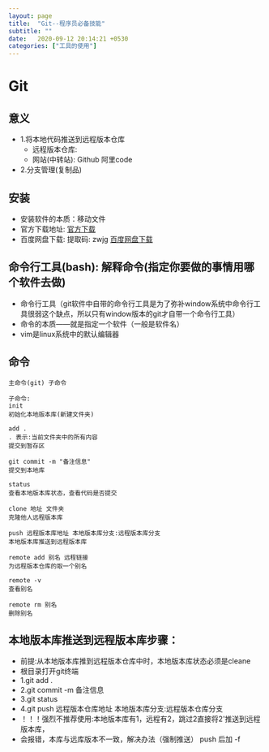 ```yaml
---
layout: page
title:  "Git--程序员必备技能"
subtitle: ""
date:   2020-09-12 20:14:21 +0530
categories: ["工具的使用"]
---
```


# Git

## 意义
- 1.将本地代码推送到远程版本仓库
    - 远程版本仓库:
    - 网站(中转站): Github 阿里code
- 2.分支管理(复制品)

## 安装
- 安装软件的本质：移动文件
- 官方下载地址: <a href="https://git-scm.com/downloads" target="_blank">官方下载</a>
- 百度网盘下载: 提取码: zwjg <a href="https://pan.baidu.com/s/1WNb6Mle4m4eu_jOb99VYRQ" target="_blank">百度网盘下载</a>


## 命令行工具(bash): 解释命令(指定你要做的事情用哪个软件去做)
 - 命令行工具（git软件中自带的命令行工具是为了弥补window系统中命令行工具很弱这个缺点，所以只有window版本的git才自带一个命令行工具）
- 命令的本质——就是指定一个软件（一般是软件名）
- vim是linux系统中的默认编辑器

## 命令

    主命令(git) 子命令

	子命令:
	init 
	初始化本地版本库(新建文件夹)

	add . 
	. 表示:当前文件夹中的所有内容
	提交到暂存区

	git commit -m "备注信息"    
	提交到本地库

	status 
	查看本地版本库状态，查看代码是否提交

	clone 地址 文件夹 
	克隆他人远程版本库

	push 远程版本库地址 本地版本库分支:远程版本库分支
	本地版本库推送到远程版本库

	remote add 别名 远程链接
	为远程版本仓库的取一个别名

	remote -v
	查看别名
	
	remote rm 别名
	删除别名

## 本地版本库推送到远程版本库步骤：
- 前提:从本地版本库推到远程版本仓库中时，本地版本库状态必须是cleane
- 根目录打开git终端
- 1.git add .
- 2.git commit -m 备注信息
- 3.git status 
- 4.git push 远程版本仓库地址 本地版本库分支:远程版本仓库分支
- ！！！强烈不推荐使用:本地版本库有1，远程有2，跳过2直接将2'推送到远程版本库，
 - 会报错，本库与远库版本不一致，解决办法（强制推送） push 后加 -f